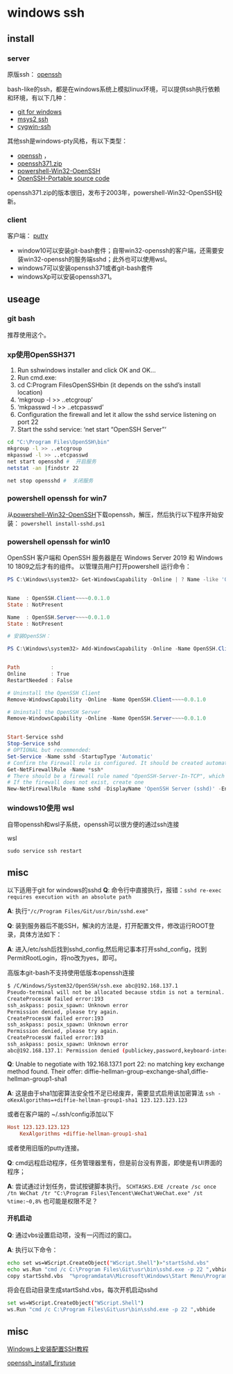 # windows ssh

## install
### server

原版ssh：
[openssh](https://www.openssh.com/)


bash-like的ssh，都是在windows系统上模拟linux环境，可以提供ssh执行依赖和环境，有以下几种：

- [git for windows](https://git-scm.com/download/win)
- [msys2 ssh]()
- [cygwin-ssh]()

其他ssh是windows-pty风格，有以下类型：


- [openssh](http://sshwindows.sourceforge.net/) ，
- [openssh371.zip](https://sourceforge.net/projects/sshwindows/files/OldFiles/setupssh371-20031015.zip/download)
- [powershell-Win32-OpenSSH](https://github.com/PowerShell/Win32-OpenSSH/releases)
- [OpenSSH-Portable source code](https://github.com/PowerShell/OpenSSH-Portable)

openssh371.zip的版本很旧，发布于2003年，powershell-Win32-OpenSSH较新。

### client
客户端：
[putty](https://www.chiark.greenend.org.uk/~sgtatham/putty/latest.html)

- window10可以安装git-bash套件；自带win32-openssh的客户端，还需要安装win32-openssh的服务端sshd；此外也可以使用wsl。
- windows7可以安装openssh371或者git-bash套件
- windowsXp可以安装openssh371。

## useage


### git bash
推荐使用这个。


### xp使用OpenSSH371


1) Run sshwindows installer and click OK and OK…
2) Run cmd.exe:
3) cd C:Program FilesOpenSSHbin (it depends on the sshd’s install location)
4) ‘mkgroup -l >> ..etcgroup’
5) ‘mkpasswd -l >> ..etcpasswd’
6) Configuration the firewall and let it allow the sshd service listening on port 22
7) Start the sshd service: ‘net start “OpenSSH Server”‘

``` bash
cd "C:\Program Files\OpenSSH\bin"
mkgroup -l >> ..etcgroup
mkpasswd -l >> ..etcpasswd
net start opensshd #  开启服务
netstat -an |findstr 22

net stop opensshd #  关闭服务
```
### powershell openssh for win7

从[powershell-Win32-OpenSSH](https://github.com/PowerShell/Win32-OpenSSH/releases)下载openssh，解压，然后执行以下程序开始安装：
`powershell install-sshd.ps1`

### powershell openssh for win10 
OpenSSH 客户端和 OpenSSH 服务器是在 Windows Server 2019 和 Windows 10 1809之后才有的组件。
以管理员用户打开powershell
运行命令：
``` powershell
PS C:\Windows\system32> Get-WindowsCapability -Online | ? Name -like 'OpenSSH*'


Name  : OpenSSH.Client~~~~0.0.1.0
State : NotPresent

Name  : OpenSSH.Server~~~~0.0.1.0
State : NotPresent

# 安装OpenSSH：

PS C:\Windows\system32> Add-WindowsCapability -Online -Name OpenSSH.Client~~~~0.0.1.0


Path          :
Online        : True
RestartNeeded : False
```

``` powershell
# Uninstall the OpenSSH Client
Remove-WindowsCapability -Online -Name OpenSSH.Client~~~~0.0.1.0

# Uninstall the OpenSSH Server
Remove-WindowsCapability -Online -Name OpenSSH.Server~~~~0.0.1.0


Start-Service sshd
Stop-Service sshd
# OPTIONAL but recommended:
Set-Service -Name sshd -StartupType 'Automatic'
# Confirm the Firewall rule is configured. It should be created automatically by setup.
Get-NetFirewallRule -Name *ssh*
# There should be a firewall rule named "OpenSSH-Server-In-TCP", which should be enabled
# If the firewall does not exist, create one
New-NetFirewallRule -Name sshd -DisplayName 'OpenSSH Server (sshd)' -Enabled True -Direction Inbound -Protocol TCP -Action Allow -LocalPort 22
```


### windows10使用 wsl
自带openssh和wsl子系统，openssh可以很方便的通过ssh连接

wsl
``` 
sudo service ssh restart
```

## misc

以下适用于git for windows的sshd
**Q**: 命令行中直接执行，报错：`sshd re-exec requires execution with an absolute path`

**A**: 执行`"/c/Program Files/Git/usr/bin/sshd.exe"`



**Q**: 装到服务器后不能SSH，解决的方法是，打开配置文件，修改运行ROOT登录，具体方法如下：

**A**: 进入/etc/ssh后找到sshd_config,然后用记事本打开sshd_config，找到PermitRootLogin，将no改为yes，即可。



高版本git-bash不支持使用低版本openssh连接
``` bash
$ /C/Windows/System32/OpenSSH/ssh.exe abc@192.168.137.1
Pseudo-terminal will not be allocated because stdin is not a terminal.
CreateProcessW failed error:193
ssh_askpass: posix_spawn: Unknown error
Permission denied, please try again.
CreateProcessW failed error:193
ssh_askpass: posix_spawn: Unknown error
Permission denied, please try again.
CreateProcessW failed error:193
ssh_askpass: posix_spawn: Unknown error
abc@192.168.137.1: Permission denied (publickey,password,keyboard-interactive).
```

**Q**: Unable to negotiate with 192.168.137.1 port 22: no matching key exchange method found. Their offer: diffie-hellman-group-exchange-sha1,diffie-hellman-group1-sha1

**A**:  这是由于sha1加密算法安全性不足已经废弃，需要显式启用该加密算法
`ssh -oKexAlgorithms=+diffie-hellman-group1-sha1 123.123.123.123`

或者在客户端的 ~/.ssh/config添加以下

``` ini
Host 123.123.123.123
    KexAlgorithms +diffie-hellman-group1-sha1
```
或者使用旧版的putty连接。



**Q**: cmd远程启动程序，任务管理器里有，但是前台没有界面，即使是有UI界面的程序；

**A**: 尝试通过计划任务，尝试按键脚本执行。
`SCHTASKS.EXE /create /sc once /tn WeChat /tr "C:\Program Files\Tencent\WeChat\WeChat.exe" /st %time:~0,8%`
也可能是权限不足？


#### 开机启动
**Q**: 通过vbs设置启动项，没有一闪而过的窗口。

**A**:  执行以下命令：

``` bash
echo set ws=WScript.CreateObject("WScript.Shell")>"startSshd.vbs"
echo ws.Run "cmd /c C:\Program Files\Git\usr\bin\sshd.exe -p 22 ",vbhide >>"startSshd.vbs"
copy startSshd.vbs  "%programdata%\Microsoft\Windows\Start Menu\Programs\Startup" /y
```



将会在启动目录生成startSshd.vbs，每次开机启动sshd

``` bash
set ws=WScript.CreateObject("WScript.Shell")
ws.Run "cmd /c C:\Program Files\Git\usr\bin\sshd.exe -p 22 ",vbhide 
```



## misc

[Windows上安装配置SSH教程](https://www.cnblogs.com/feipeng8848/p/8568018.html)

[openssh_install_firstuse](https://docs.microsoft.com/zh-cn/windows-server/administration/openssh/openssh_install_firstuse)